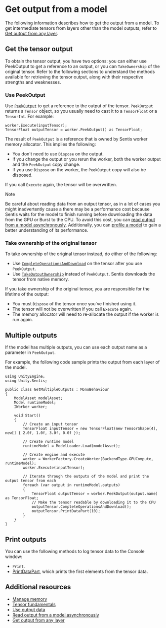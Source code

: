 # Get output from a model

The following information describes how to get the output from a model. To get intermediate tensors from layers other than the model outputs, refer to [Get output from any layer](profile-a-model.md#get-output-from-any-layer).

## Get the tensor output

To obtain the tensor output, you have two options: you can either use PeekOutput to get a reference to an output, or you can `TakeOwnership` of the original tensor. Refer to the following sections to understand the methods available for retrieving the tensor output, along with their respective strengths and weaknesses.

### Use PeekOutput

Use [`PeekOutput`](Unity.Sentis.IWorker.PeekOutput) to get a reference to the output of the tensor. `PeekOutput` returns a `Tensor` object, so you usually need to cast it to a `TensorFloat` or a `TensorInt`. For example:

```
worker.Execute(inputTensor);
TensorFloat outputTensor = worker.PeekOutput() as TensorFloat;
```

The result of `PeekOutput` is a reference that is owned by Sentis worker memory allocator. This implies the following:

- You don't need to use `Dispose` on the output.
- If you change the output or you rerun the worker, both the worker output and the `PeekOutput` copy change.
- If you use `Dispose` on the worker, the `PeekOutput` copy will also be disposed.

If you call `Execute` again, the tensor will be overwritten.

> [!NOTE]
> Be careful about reading data from an output tensor, as in a lot of cases you might inadvertently cause a  there may be a performance cost because Sentis waits for the model to finish running before downloading the data from the GPU or Burst to the CPU. To avoid this cost, you can [read output from a model asynchronously](read-output-async.md). Additionally, you can [profile a model](profile-a-model.md) to gain a better understanding of its performance. 

### Take ownership of the original tensor

To take ownership of the original tensor instead, do either of the following:

* Use [`CompleteOperationsAndDownload`](xref:Unity.Sentis.Tensor.CompleteOperationsAndDownload) on the tensor after you use `PeekOutput`.
* Use [`TakeOutputOwnership`](xref:Unity.Sentis.IWorker.TakeOutputOwnership) instead of `PeekOutput`. Sentis downloads the tensor from native memory.

If you take ownership of the original tensor, you are responsible for the lifetime of the output:

* You must `Dispose` of the tensor once you've finished using it. 
* The tensor will not be overwritten if you call `Execute` again.
* The memory allocator will need to re-allocate the output if the worker is run again.

## Multiple outputs

If the model has multiple outputs, you can use each output name as a parameter in `PeekOutput`.

For example, the following code sample prints the output from each layer of the model.

```
using UnityEngine;
using Unity.Sentis;

public class GetMultipleOutputs : MonoBehaviour
{
    ModelAsset modelAsset;
    Model runtimeModel;
    IWorker worker;

    void Start()
    {
        // Create an input tensor
        TensorFloat inputTensor = new TensorFloat(new TensorShape(4), new[] { 2.0f, 1.0f, 3.0f, 0.0f });

        // Create runtime model
        runtimeModel = ModelLoader.Load(modelAsset);

        // Create engine and execute
        worker = WorkerFactory.CreateWorker(BackendType.GPUCompute, runtimeModel);
        worker.Execute(inputTensor);

        // Iterate through the outputs of the model and print the output tensor from each
        foreach (var output in runtimeModel.outputs)
        {
            TensorFloat outputTensor = worker.PeekOutput(output.name) as TensorFloat;
            // Make the tensor readable by downloading it to the CPU
            outputTensor.CompleteOperationsAndDownload();
            outputTensor.PrintDataPart(10);
        }
    }
}
```

## Print outputs

You can use the following methods to log tensor data to the Console window:

- `Print`.
- [PrintDataPart](xref:Unity.Sentis.TensorExtensions.PrintDataPart(Unity.Sentis.Tensor,System.Int32,System.String)), which prints the first elements from the tensor data.

## Additional resources

- [Manage memory](manage-memory.md)
- [Tensor fundamentals](tensor-fundamentals.md)
- [Use output data](use-model-output.md)
- [Read output from a model asynchronously](read-output-async.md)
- [Get output from any layer](profile-a-model.md#get-output-from-any-layer)
